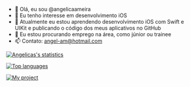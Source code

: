- 👋 Olá, eu sou @angelicaameira
- 👀 Eu tenho interesse em desenvolvimento iOS
- 🌱 Atualmente eu estou aprendendo desenvolvimento iOS com Swift e UIKit e publicando o código dos meus aplicativos no GitHub
- 💞️ Eu estou procurando emprego na área, como júnior ou trainee
- 📫 Contato: angel-am@hotmail.com

[![Angelicas's statistics](https://github-readme-stats.vercel.app/api?username=angelicaameira&hide=stars)](https://github.com/angelicaameira)

[![Top languages](https://github-readme-stats.vercel.app/api/top-langs?username=angelicaameira&layout=compact)](https://github.com/angelicaameira)

[![My project](https://github-readme-stats.vercel.app/api/pin/?username=angelicaameira&repo=EasyDecision)](https://github.com/angelicaameira/EasyDecision)

<!---
angelicaameira/angelicaameira is a ✨ special ✨ repository because its `README.md` (this file) appears on your GitHub profile.
You can click the Preview link to take a look at your changes.
--->
